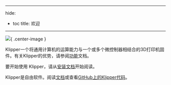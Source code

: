 ***

hide:

- toc title: 欢迎

***

![](img/klipper-logo.png){ .center-image }

Klipper一个将通用计算机的运算能力与一个或多个微控制器相结合的3D打印机固件。有关Klipper的优势，请参阅[功能](Features.md)文档。

要开始使用 Klipper，请从[安装文档](Installation.md)开始阅读。

Klipper是自由软件。阅读[文档](Overview.md)或查看[GitHub上的Klipper代码](https://github.com/Klipper3d/klipper)。
